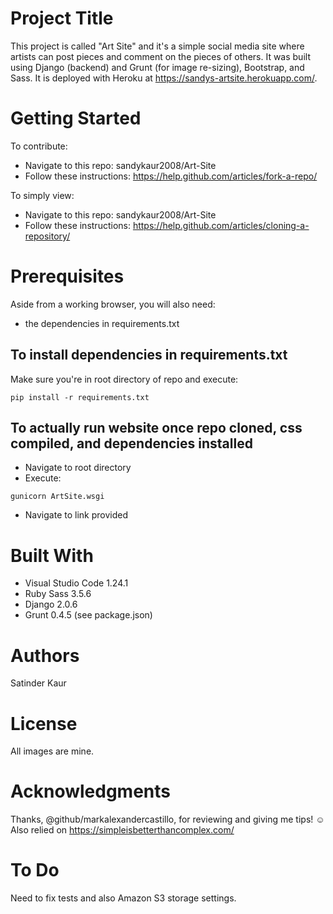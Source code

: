 # Project Title
This project is called "Art Site" and it's a simple social media site where artists can post pieces and comment on the pieces of others.  It was built using Django (backend) and Grunt (for image re-sizing), Bootstrap, and Sass. It is deployed with Heroku at https://sandys-artsite.herokuapp.com/. 

# Getting Started
To contribute:
- Navigate to this repo: sandykaur2008/Art-Site
- Follow these instructions: https://help.github.com/articles/fork-a-repo/

To simply view: 
- Navigate to this repo: sandykaur2008/Art-Site
- Follow these instructions: https://help.github.com/articles/cloning-a-repository/

# Prerequisites
Aside from a working browser, you will also need:

- the dependencies in requirements.txt 

## To install dependencies in requirements.txt
Make sure you're in root directory of repo and execute:

```pip install -r requirements.txt```

## To actually run website once repo cloned, css compiled, and dependencies installed
- Navigate to root directory
- Execute: 

```gunicorn ArtSite.wsgi```

- Navigate to link provided 

# Built With
- Visual Studio Code 1.24.1
- Ruby Sass 3.5.6 
- Django 2.0.6
- Grunt 0.4.5 (see package.json)

# Authors
Satinder Kaur 

# License
All images are mine. 

# Acknowledgments
Thanks, @github/markalexandercastillo, for reviewing and giving me tips! 
:relaxed: 
Also relied on https://simpleisbetterthancomplex.com/ 

# To Do
Need to fix tests and also Amazon S3 storage settings. 
